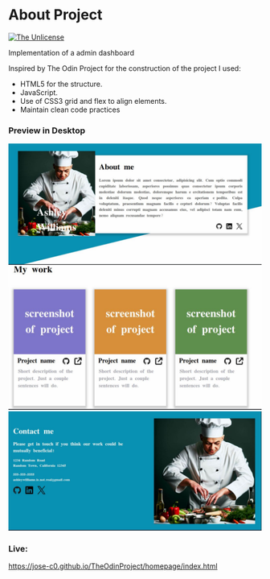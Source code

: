 # About Project

[![The Unlicense](https://upload.wikimedia.org/wikipedia/commons/e/ee/Unlicense_Blue_Badge.svg)](https://choosealicense.com/licenses/unlicense/)

Implementation of a admin dashboard

Inspired by The Odin Project for the construction of the project I used:

- HTML5 for the structure.
- JavaScript.
- Use of CSS3 grid and flex to align elements.
- Maintain clean code practices

### Preview in Desktop

![](./images/preview.jpg)
![](./images/preview2.jpg)
![](./images/preview3.jpg)

### Live:

https://jose-c0.github.io/TheOdinProject/homepage/index.html
